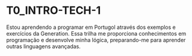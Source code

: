 # T0_INTRO-TECH-1
Estou aprendendo a programar em Portugol através dos exemplos e exercícios da Generation. Essa trilha me proporciona conhecimentos em programação e desenvolve minha lógica, preparando-me para aprender outras linguagens avançadas.
